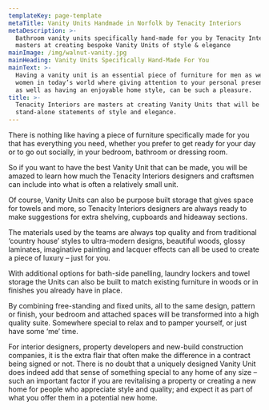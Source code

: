 ```yaml
---
templateKey: page-template
metaTitle: Vanity Units Handmade in Norfolk by Tenacity Interiors
metaDescription: >-
  Bathroom vanity units specifically hand-made for you by Tenacity Interiors,
  masters at creating bespoke Vanity Units of style & elegance
mainImage: /img/walnut-vanity.jpg
mainHeading: Vanity Units Specifically Hand-Made For You
mainText: >-
  Having a vanity unit is an essential piece of furniture for men as well as
  women in today’s world where giving attention to your personal presentation,
  as well as having an enjoyable home style, can be such a pleasure.
title: >-
  Tenacity Interiors are masters at creating Vanity Units that will be
  stand-alone statements of style and elegance.
---
```

There is nothing like having a piece of furniture specifically made for you that has everything you need, whether you prefer to get ready for your day or to go out socially, in your bedroom, bathroom or dressing room.

So if you want to have the best Vanity Unit that can be made, you will be amazed to learn how much the Tenacity Interiors designers and craftsmen can include into what is often a relatively small unit.

Of course, Vanity Units can also be purpose built storage that gives space for towels and more, so Tenacity Interiors designers are always ready to make suggestions for extra shelving, cupboards and hideaway sections.

The materials used by the teams are always top quality and from traditional ‘country house’ styles to ultra-modern designs, beautiful woods, glossy laminates, imaginative painting and lacquer effects can all be used to create a piece of luxury – just for you.

With additional options for bath-side panelling, laundry lockers and towel storage the Units can also be built to match existing furniture in woods or in finishes you already have in place.

By combining free-standing and fixed units, all to the same design, pattern or finish, your bedroom and attached spaces will be transformed into a high quality suite. Somewhere special to relax and to pamper yourself, or just have some ‘me’ time.

For interior designers, property developers and new-build construction companies, it is the extra flair that often make the difference in a contract being signed or not. There is no doubt that a uniquely designed Vanity Unit does indeed add that sense of something special to any home of any size – such an important factor if you are revitalising a property or creating a new home for people who appreciate style and quality; and expect it as part of what you offer them in a potential new home.
